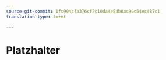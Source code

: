 ```yaml
---
source-git-commit: 1fc994cfa376cf2c10da4e54b0ac99c54ec487c1
translation-type: tm+mt

---
```

# Platzhalter
